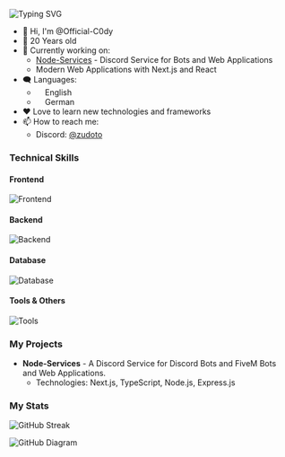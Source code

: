 ![Typing SVG](https://readme-typing-svg.demolab.com?font=Fira+Code&weight=600&pause=1500&random=false&width=435&height=30&lines=Hi!++I'm+C0dy+%F0%9F%91%8B%F0%9F%8F%BB;I'm+a+Full-Stack+Developer+%F0%9F%9A%80;Feel+free+to+contact+me+%F0%9F%A4%9D)

- 👋 Hi, I'm @Official-C0dy
- 🤵 20 Years old
- 🔭 Currently working on:
 	- [Node-Services](https://discord.com/Node-Services) - Discord Service for Bots and Web Applications
	- Modern Web Applications with Next.js and React
- 🗨️ Languages: 
    - <img src="https://hatscripts.github.io/circle-flags/flags/us.svg" width="12"> English
    - <img src="https://hatscripts.github.io/circle-flags/flags/de.svg" width="12"> German
- ❤️ Love to learn new technologies and frameworks
- 📫 How to reach me: 
	- Discord: [@zudoto](https://discord.gg/node-services) 

### Technical Skills

#### Frontend
![Frontend](https://skillicons.dev/icons?i=react,js,ts,html,css,nextjs,tailwind)

#### Backend
![Backend](https://skillicons.dev/icons?i=nodejs,express,php)

#### Database
![Database](https://skillicons.dev/icons?i=mongodb,postgres,mysql)

#### Tools & Others
![Tools](https://skillicons.dev/icons?i=git,github,vscode,discord)

### My Projects
  
- **Node-Services** - A Discord Service for Discord Bots and FiveM Bots and Web Applications.
  - Technologies: Next.js, TypeScript, Node.js, Express.js

### My Stats

![GitHub Streak](https://github-readme-streak-stats.herokuapp.com?user=Official-C0dy&theme=github-dark-blue&hide_border=true)

![GitHub Diagram](https://github-readme-activity-graph.vercel.app/graph?username=Official-C0dy&theme=react-dark&hide_border=true&color=BDDFFF&line=6E93B5&point=BDDFFF)
<!--
**Official-C0dy/Official-C0dy** is a ✨ _special_ ✨ repository because its `README.md` (this file) appears on your GitHub profile.

Here are some ideas to get you started:

- 🔭 I'm currently working on ...
- 🌱 I'm currently learning ...
- 👯 I'm looking to collaborate on ...
- 🤔 I'm looking for help with ...
- 💬 Ask me about ...
- 📫 How to reach me: ...
- 😄 Pronouns: ...
- ⚡ Fun fact: ...
-->
